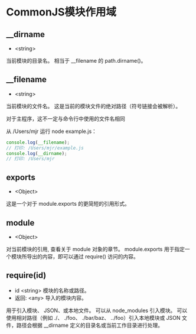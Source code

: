 # CommonJS模块作用域

## __dirname

- \<string\>

当前模块的目录名。 相当于 __filename 的 path.dirname()。

## __filename

- \<string\>

当前模块的文件名。 这是当前的模块文件的绝对路径（符号链接会被解析）。

对于主程序，这不一定与命令行中使用的文件名相同

从 /Users/mjr 运行 node example.js：

```js
console.log(__filename);
// 打印: /Users/mjr/example.js
console.log(__dirname);
// 打印: /Users/mjr
```

## exports

- \<Object\>

这是一个对于 module.exports 的更简短的引用形式。

## module

- \<Object\>

对当前模块的引用, 查看关于 module 对象的章节。 module.exports 用于指定一个模块所导出的内容，即可以通过 require() 访问的内容。

## require(id)

- id \<string\> 模块的名称或路径。
- 返回: \<any\> 导入的模块内容。

用于引入模块、 JSON、或本地文件。 可以从 node_modules 引入模块。 可以使用相对路径（例如 ./、 ./foo、 ./bar/baz、 ../foo）引入本地模块或 JSON 文件，路径会根据 __dirname 定义的目录名或当前工作目录进行处理。
